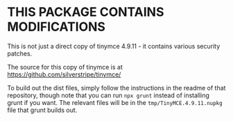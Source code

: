 # THIS PACKAGE CONTAINS MODIFICATIONS

This is not just a direct copy of tinymce 4.9.11 - it contains various security patches.

The source for this copy of tinymce is at https://github.com/silverstripe/tinymce/

To build out the dist files, simply follow the instructions in the readme of that repository, though note that you can run `npx grunt` instead of installing grunt if you want.
The relevant files will be in the `tmp/TinyMCE.4.9.11.nupkg` file that grunt builds out.
